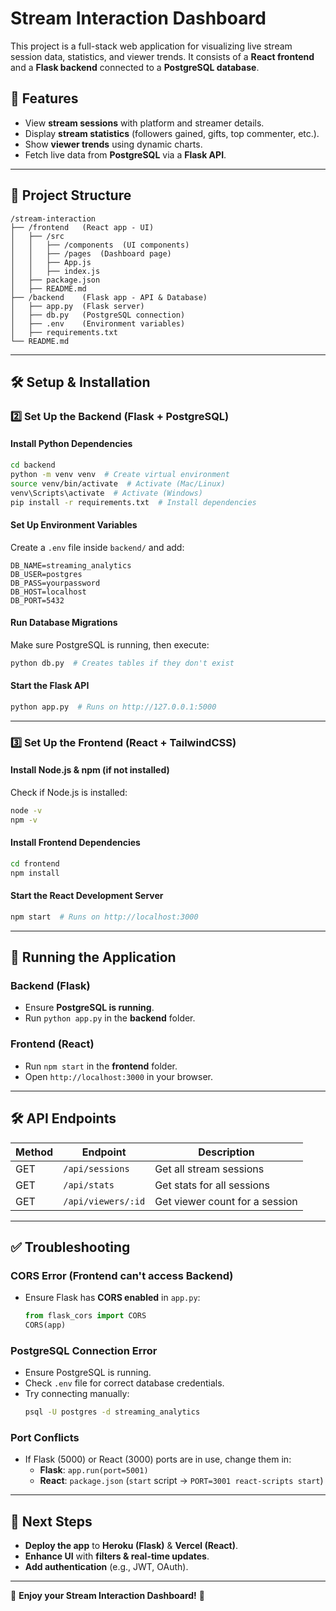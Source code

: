# Stream Interaction Dashboard

This project is a full-stack web application for visualizing live stream session data, statistics, and viewer trends. It consists of a **React frontend** and a **Flask backend** connected to a **PostgreSQL database**.

## 🚀 Features
- View **stream sessions** with platform and streamer details.
- Display **stream statistics** (followers gained, gifts, top commenter, etc.).
- Show **viewer trends** using dynamic charts.
- Fetch live data from **PostgreSQL** via a **Flask API**.

---

## 📂 Project Structure
```
/stream-interaction
├── /frontend   (React app - UI)
│   ├── /src
│   │   ├── /components  (UI components)
│   │   ├── /pages  (Dashboard page)
│   │   ├── App.js
│   │   ├── index.js
│   ├── package.json
│   ├── README.md
├── /backend    (Flask app - API & Database)
│   ├── app.py  (Flask server)
│   ├── db.py   (PostgreSQL connection)
│   ├── .env    (Environment variables)
│   ├── requirements.txt
└── README.md
```

---

## 🛠️ Setup & Installation


### **2️⃣ Set Up the Backend (Flask + PostgreSQL)**
#### **Install Python Dependencies**
```sh
cd backend
python -m venv venv  # Create virtual environment
source venv/bin/activate  # Activate (Mac/Linux)
venv\Scripts\activate  # Activate (Windows)
pip install -r requirements.txt  # Install dependencies
```

#### **Set Up Environment Variables**
Create a `.env` file inside `backend/` and add:
```
DB_NAME=streaming_analytics
DB_USER=postgres
DB_PASS=yourpassword
DB_HOST=localhost
DB_PORT=5432
```

#### **Run Database Migrations**
Make sure PostgreSQL is running, then execute:
```sh
python db.py  # Creates tables if they don't exist
```

#### **Start the Flask API**
```sh
python app.py  # Runs on http://127.0.0.1:5000
```

---

### **3️⃣ Set Up the Frontend (React + TailwindCSS)**
#### **Install Node.js & npm (if not installed)**
Check if Node.js is installed:
```sh
node -v
npm -v
```

#### **Install Frontend Dependencies**
```sh
cd frontend
npm install
```

#### **Start the React Development Server**
```sh
npm start  # Runs on http://localhost:3000
```

---

## 🚀 Running the Application
### **Backend (Flask)**
- Ensure **PostgreSQL is running**.
- Run `python app.py` in the **backend** folder.

### **Frontend (React)**
- Run `npm start` in the **frontend** folder.
- Open `http://localhost:3000` in your browser.

---

## 🛠️ API Endpoints
| Method | Endpoint               | Description |
|--------|------------------------|-------------|
| GET    | `/api/sessions`        | Get all stream sessions |
| GET    | `/api/stats`           | Get stats for all sessions |
| GET    | `/api/viewers/:id`     | Get viewer count for a session |

---

## ✅ Troubleshooting
### **CORS Error (Frontend can't access Backend)**
- Ensure Flask has **CORS enabled** in `app.py`:
  ```python
  from flask_cors import CORS
  CORS(app)
  ```

### **PostgreSQL Connection Error**
- Ensure PostgreSQL is running.
- Check `.env` file for correct database credentials.
- Try connecting manually:
  ```sh
  psql -U postgres -d streaming_analytics
  ```

### **Port Conflicts**
- If Flask (5000) or React (3000) ports are in use, change them in:
  - **Flask**: `app.run(port=5001)`
  - **React**: `package.json` (`start` script -> `PORT=3001 react-scripts start`)

---

## 🎯 Next Steps
- **Deploy the app** to **Heroku (Flask)** & **Vercel (React)**.
- **Enhance UI** with **filters & real-time updates**.
- **Add authentication** (e.g., JWT, OAuth).

---

🚀 **Enjoy your Stream Interaction Dashboard!** 🚀

